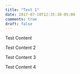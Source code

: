 ```yaml
---
title: "Test 1"
date: 2017-07-10T12:35:30-05:00
comments: true
draft: false
---
```



Test Content

Test Content 2

<!--more-->

Test Content 3

Test Content 4
